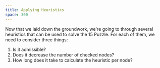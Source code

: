 ```yaml
---
title: Applying Heuristics
space: 300
---
```


Now that we laid down the groundwork, we're going to through several heuristics that can be used to solve the 15 Puzzle. For each of them, we need to consider three things:

1. Is it admissible?
2. Does it decrease the number of checked nodes?
3. How long does it take to calculate the heuristic per node?
